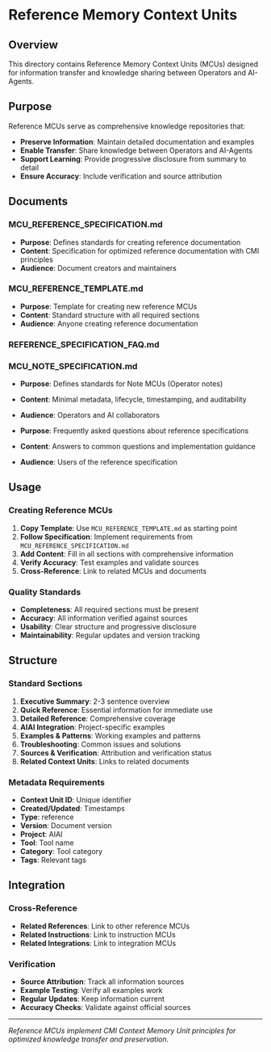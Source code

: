 # Reference Memory Context Units

## Overview

This directory contains Reference Memory Context Units (MCUs) designed for information transfer and knowledge sharing between Operators and AI-Agents.

## Purpose

Reference MCUs serve as comprehensive knowledge repositories that:
- **Preserve Information**: Maintain detailed documentation and examples
- **Enable Transfer**: Share knowledge between Operators and AI-Agents
- **Support Learning**: Provide progressive disclosure from summary to detail
- **Ensure Accuracy**: Include verification and source attribution

## Documents

### **MCU_REFERENCE_SPECIFICATION.md**
- **Purpose**: Defines standards for creating reference documentation
- **Content**: Specification for optimized reference documentation with CMI principles
- **Audience**: Document creators and maintainers

### **MCU_REFERENCE_TEMPLATE.md**
- **Purpose**: Template for creating new reference MCUs
- **Content**: Standard structure with all required sections
- **Audience**: Anyone creating reference documentation

### **REFERENCE_SPECIFICATION_FAQ.md**
### **MCU_NOTE_SPECIFICATION.md**
- **Purpose**: Defines standards for Note MCUs (Operator notes)
- **Content**: Minimal metadata, lifecycle, timestamping, and auditability
- **Audience**: Operators and AI collaborators

- **Purpose**: Frequently asked questions about reference specifications
- **Content**: Answers to common questions and implementation guidance
- **Audience**: Users of the reference specification

## Usage

### **Creating Reference MCUs**
1. **Copy Template**: Use `MCU_REFERENCE_TEMPLATE.md` as starting point
2. **Follow Specification**: Implement requirements from `MCU_REFERENCE_SPECIFICATION.md`
3. **Add Content**: Fill in all sections with comprehensive information
4. **Verify Accuracy**: Test examples and validate sources
5. **Cross-Reference**: Link to related MCUs and documents

### **Quality Standards**
- **Completeness**: All required sections must be present
- **Accuracy**: All information verified against sources
- **Usability**: Clear structure and progressive disclosure
- **Maintainability**: Regular updates and version tracking

## Structure

### **Standard Sections**
1. **Executive Summary**: 2-3 sentence overview
2. **Quick Reference**: Essential information for immediate use
3. **Detailed Reference**: Comprehensive coverage
4. **AIAI Integration**: Project-specific examples
5. **Examples & Patterns**: Working examples and patterns
6. **Troubleshooting**: Common issues and solutions
7. **Sources & Verification**: Attribution and verification status
8. **Related Context Units**: Links to related documents

### **Metadata Requirements**
- **Context Unit ID**: Unique identifier
- **Created/Updated**: Timestamps
- **Type**: reference
- **Version**: Document version
- **Project**: AIAI
- **Tool**: Tool name
- **Category**: Tool category
- **Tags**: Relevant tags

## Integration

### **Cross-Reference**
- **Related References**: Link to other reference MCUs
- **Related Instructions**: Link to instruction MCUs
- **Related Integrations**: Link to integration MCUs

### **Verification**
- **Source Attribution**: Track all information sources
- **Example Testing**: Verify all examples work
- **Regular Updates**: Keep information current
- **Accuracy Checks**: Validate against official sources

---

*Reference MCUs implement CMI Context Memory Unit principles for optimized knowledge transfer and preservation.*

